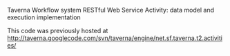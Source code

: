Taverna Workflow system RESTful Web Service Activity: data model and execution implementation

This code was previously hosted at http://taverna.googlecode.com/svn/taverna/engine/net.sf.taverna.t2.activities/
